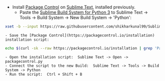 - Install [Package Control](https://packagecontrol.io) on [Sublime Text](https://sublimetext.com/3), installed previously.
    - Paste the [Sublime Build System for Python 3](https://raw.githubusercontent.com/shikharkunal99/Sublime-Build-System/master/pythonBS.sublime-build) to Sublime Text -> Tools -> Build System -> New Build System -> 'Python':
```bash
xset -b --input https://raw.githubusercontent.com/shikharkunal99/Sublime-Build-System/master/pythonBS.sublime-build
```
    - Save the [Package Control](https://packagecontrol.io/installation) installation script:
```bash
echo $(curl -sk --raw https://packagecontrol.io/installation | grep 'Package Control.sublime-package')[1] | sed 's/;[[:space:]]/\n/g' | awk '{$1=$1};1' | tee ~/Downloads/packagecontrol.py
```
    - Open the installation script:  Sublime Text -> Open -> packagecontrol.py
    - Connect the script to the new Build:  Sublime Text -> Tools -> Build System -> Python
    - Run the script:  Ctrl + Shift + B

